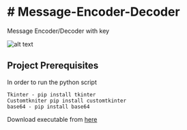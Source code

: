 <h1># Message-Encoder-Decoder</h1>
Message Encoder/Decoder with key

![alt text](https://www.rusin.ro/main/apps/encoder/encoder.png)

<h2><b>Project Prerequisites</b></h2>

In order to run the python script

    Tkinter - pip install tkinter
    Customtkniter pip install customtkinter
    base64 - pip install base64

Download executable from <a href="https://www.rusin.ro/main/apps/encoder/encoder.exe">here</a>
